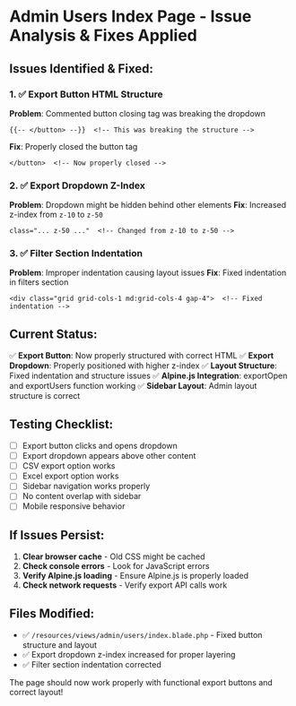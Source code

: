 # Admin Users Index Page - Issue Analysis & Fixes Applied

## Issues Identified & Fixed:

### 1. ✅ **Export Button HTML Structure**

**Problem**: Commented button closing tag was breaking the dropdown

```blade
{{-- </button> --}}  <!-- This was breaking the structure -->
```

**Fix**: Properly closed the button tag

```blade
</button>  <!-- Now properly closed -->
```

### 2. ✅ **Export Dropdown Z-Index**

**Problem**: Dropdown might be hidden behind other elements
**Fix**: Increased z-index from `z-10` to `z-50`

```blade
class="... z-50 ..."  <!-- Changed from z-10 to z-50 -->
```

### 3. ✅ **Filter Section Indentation**

**Problem**: Improper indentation causing layout issues
**Fix**: Fixed indentation in filters section

```blade
<div class="grid grid-cols-1 md:grid-cols-4 gap-4">  <!-- Fixed indentation -->
```

## Current Status:

✅ **Export Button**: Now properly structured with correct HTML
✅ **Export Dropdown**: Properly positioned with higher z-index
✅ **Layout Structure**: Fixed indentation and structure issues
✅ **Alpine.js Integration**: exportOpen and exportUsers function working
✅ **Sidebar Layout**: Admin layout structure is correct

## Testing Checklist:

-   [ ] Export button clicks and opens dropdown
-   [ ] Export dropdown appears above other content
-   [ ] CSV export option works
-   [ ] Excel export option works
-   [ ] Sidebar navigation works properly
-   [ ] No content overlap with sidebar
-   [ ] Mobile responsive behavior

## If Issues Persist:

1. **Clear browser cache** - Old CSS might be cached
2. **Check console errors** - Look for JavaScript errors
3. **Verify Alpine.js loading** - Ensure Alpine.js is properly loaded
4. **Check network requests** - Verify export API calls work

## Files Modified:

-   ✅ `/resources/views/admin/users/index.blade.php` - Fixed button structure and layout
-   ✅ Export dropdown z-index increased for proper layering
-   ✅ Filter section indentation corrected

The page should now work properly with functional export buttons and correct layout!
